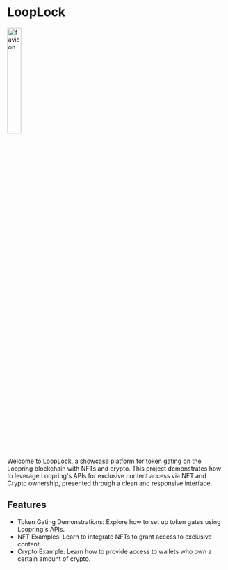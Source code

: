 # LoopLock

<img src="https://github.com/cobmin/token-gate-with-loopring/assets/97369738/b4a81c27-b170-46ae-8755-1274896cfbd2" alt="favicon" width="25%" height="auto"/>

Welcome to LoopLock, a showcase platform for token gating on the Loopring blockchain with NFTs and crypto. This project demonstrates how to leverage Loopring's APIs for exclusive content access via NFT and Crypto ownership, presented through a clean and responsive interface.

## Features

- Token Gating Demonstrations: Explore how to set up token gates using Loopring's APIs.
- NFT Examples: Learn to integrate NFTs to grant access to exclusive content.
- Crypto Example: Learn how to provide access to wallets who own a certain amount of crypto.


